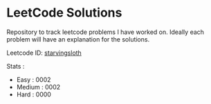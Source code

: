 # LeetCode Solutions

Repository to track leetcode problems I have worked on.
Ideally each problem will have an explanation for the solutions.

Leetcode ID: [starvingsloth](https://leetcode.com/starvingsloth/)

Stats :
* Easy		: 0002
* Medium 	: 0002
* Hard		: 0000
